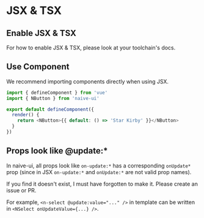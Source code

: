 <!--anchor:on-->

# JSX & TSX

## Enable JSX & TSX

For how to enable JSX & TSX, please look at your toolchain's docs.

## Use Component

We recommend importing components directly when using JSX.

```js
import { defineComponent } from 'vue'
import { NButton } from 'naive-ui'

export default defineComponent({
  render() {
    return <NButton>{{ default: () => 'Star Kirby' }}</NButton>
  }
})
```

## Props look like @update:\*

In naive-ui, all props look like `on-update:*` has a corresponding `onUpdate*` prop (since in JSX `on-update:*` and `onUpdate:*` are not valid prop names).

If you find it doesn't exist, I must have forgotten to make it. Please create an issue or PR.

For example, `<n-select @update:value="..." />` in template can be written in `<NSelect onUpdateValue={...} />`.
